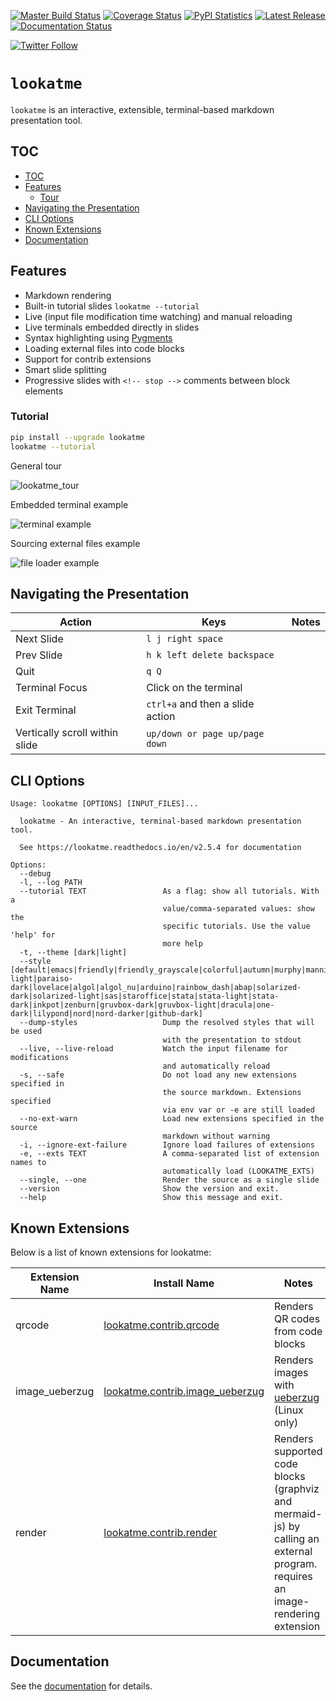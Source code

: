 [![Master Build Status](https://travis-ci.org/d0c-s4vage/lookatme.svg?branch=master)](https://travis-ci.org/d0c-s4vage/lookatme)
[![Coverage Status](https://coveralls.io/repos/github/d0c-s4vage/lookatme/badge.svg?branch=master)](https://coveralls.io/github/d0c-s4vage/lookatme?branch=master)
[![PyPI Statistics](https://img.shields.io/pypi/dm/lookatme)](https://pypistats.org/packages/lookatme)
[![Latest Release](https://img.shields.io/pypi/v/lookatme)](https://pypi.python.org/pypi/lookatme/)
[![Documentation Status](https://readthedocs.org/projects/lookatme/badge/?version=latest)](https://lookatme.readthedocs.io/en/latest/)

[![Twitter Follow](https://img.shields.io/twitter/follow/d0c_s4vage?style=plastic)](https://twitter.com/d0c_s4vage)

# `lookatme`

`lookatme` is an interactive, extensible, terminal-based markdown presentation
tool.

## TOC

- [TOC](#toc)
- [Features](#features)
  * [Tour](#tour)
- [Navigating the Presentation](#navigating-the-presentation)
- [CLI Options](#cli-options)
- [Known Extensions](#known-extensions)
- [Documentation](#documentation)

## Features

* Markdown rendering
* Built-in tutorial slides `lookatme --tutorial`
* Live (input file modification time watching) and manual reloading
* Live terminals embedded directly in slides
* Syntax highlighting using [Pygments](https://pygments.org/)
* Loading external files into code blocks
* Support for contrib extensions
* Smart slide splitting
* Progressive slides with `<!-- stop -->` comments between block elements

### Tutorial

```bash
pip install --upgrade lookatme
lookatme --tutorial
```

General tour

![lookatme_tour](docs/source/_static/lookatme_tour.gif)

Embedded terminal example

![terminal example](docs/source/_static/ext_terminal_example.gif)

Sourcing external files example

![file loader example](docs/source/_static/ext_file_loader_example.gif)

## Navigating the Presentation

| Action                         | Keys                             | Notes |
|--------------------------------|----------------------------------|-------|
| Next Slide                     | `l j right space`                |       |
| Prev Slide                     | `h k left delete backspace`      |       |
| Quit                           | `q Q`                            |       |
| Terminal Focus                 | Click on the terminal            |       |
| Exit Terminal                  | `ctrl+a` and then a slide action |       |
| Vertically scroll within slide | `up/down or page up/page down`   |       |

## CLI Options

```
Usage: lookatme [OPTIONS] [INPUT_FILES]...

  lookatme - An interactive, terminal-based markdown presentation tool.

  See https://lookatme.readthedocs.io/en/v2.5.4 for documentation

Options:
  --debug
  -l, --log PATH
  --tutorial TEXT                 As a flag: show all tutorials. With a
                                  value/comma-separated values: show the
                                  specific tutorials. Use the value 'help' for
                                  more help
  -t, --theme [dark|light]
  --style [default|emacs|friendly|friendly_grayscale|colorful|autumn|murphy|manni|material|monokai|perldoc|pastie|borland|trac|native|fruity|bw|vim|vs|tango|rrt|xcode|igor|paraiso-light|paraiso-dark|lovelace|algol|algol_nu|arduino|rainbow_dash|abap|solarized-dark|solarized-light|sas|staroffice|stata|stata-light|stata-dark|inkpot|zenburn|gruvbox-dark|gruvbox-light|dracula|one-dark|lilypond|nord|nord-darker|github-dark]
  --dump-styles                   Dump the resolved styles that will be used
                                  with the presentation to stdout
  --live, --live-reload           Watch the input filename for modifications
                                  and automatically reload
  -s, --safe                      Do not load any new extensions specified in
                                  the source markdown. Extensions specified
                                  via env var or -e are still loaded
  --no-ext-warn                   Load new extensions specified in the source
                                  markdown without warning
  -i, --ignore-ext-failure        Ignore load failures of extensions
  -e, --exts TEXT                 A comma-separated list of extension names to
                                  automatically load (LOOKATME_EXTS)
  --single, --one                 Render the source as a single slide
  --version                       Show the version and exit.
  --help                          Show this message and exit.
```

## Known Extensions

Below is a list of known extensions for lookatme:

| Extension Name | Install Name                                                                                     | Notes                                                                                                                         |
|----------------|--------------------------------------------------------------------------------------------------|-------------------------------------------------------------------------------------------------------------------------------|
| qrcode         | [lookatme.contrib.qrcode](https://github.com/d0c-s4vage/lookatme.contrib.qrcode)                 | Renders QR codes from code blocks                                                                                             |
| image_ueberzug | [lookatme.contrib.image_ueberzug](https://github.com/d0c-s4vage/lookatme.contrib.image_ueberzug) | Renders images with [ueberzug](https://github.com/seebye/ueberzug) (Linux only)                                               |
| render         | [lookatme.contrib.render](https://github.com/d0c-s4vage/lookatme.contrib.render)                 | Renders supported code blocks (graphviz and mermaid-js) by calling an external program. requires an image-rendering extension |

## Documentation

See the [documentation](https://lookatme.readthedocs.io/en/latest/) for details.
